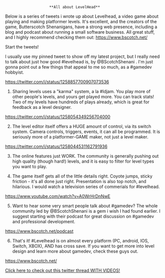                         **All about LevelHead**

Below is a series of tweets i wrote up about Levelhead, a video game about playing and making platformer levels. It's excellent, and the creators of the game, Butterscotch Shenanigans, have a strong web presence, including a blog and podcast about running a small software business. All great stuff, and I highly recommend checking them out: https://www.bscotch.net/

Start the tweets!

I usually use my pinned tweet to show off my latest project, but I really need to talk about just how good #levelhead is, by @BScotchShenani . I'm just gonna point out a few things that appeal to me so much, as a #gamedev hobbyist.

https://twitter.com/i/status/1258857700907073536

1. Sharing levels uses a "karma" system, a la #ldjam. You play more of other people's levels, and yours get played more. You can track stats! Two of my levels have hundreds of plays already, which is great for feedback as a level designer.

https://twitter.com/i/status/1258054349256704000

2. The level editor itself offers a HUGE amount of control, via its switch system. Camera controls, triggers, events, it can all be programmed. It is seriously more of a platformer-GAME maker, not just a level maker.

https://twitter.com/i/status/1258044531162791936

3. The online features just WORK. The community is generally pushing out high quality (though hard!) levels, and it is easy to filter for level types you want to play.

4. The game itself gets all of the little details right. Coyote jumps, sticky friction - it's all done just right. Presentation is also top notch, and hilarious. I would watch a television series of commerials for #levelhead.

https://www.youtube.com/watch?v=A0WrHrDnNwE

5. Want to hear some very smart people talk about #gamedev? The whole community led by @BScotchShenani is a gem i wish I had found earlier. I suggest starting with their podcast for great discussion on #gamedev and professional development.

https://www.bscotch.net/podcast

6. That's it! #Levelhead is on almost every platform (PC, android, IOS, Switch, XBOX), AND has cross save. If you want to get more into level design and learn more about gamedev, check these guys out.

https://www.bscotch.net/

[Click here to check out this twitter thread WITH VIDEOS!](https://twitter.com/paloblancogames/status/1258914023040565252?s=20)
